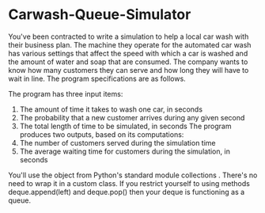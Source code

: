 # Carwash-Queue-Simulator

You've been contracted to write a simulation to help a local car wash with their business plan. The machine they operate for the automated car wash has various settings that affect the speed with which a car is washed and the amount of water and soap that are consumed. The company wants to know how many customers they can serve and how long they will have to wait in line.
The program specifications are as follows. 

The program has three input items:
  1. The amount of time it takes to wash one car, in seconds
  2. The probability that a new customer arrives during any given second
  3. The total length of time to be simulated, in seconds
The program produces two outputs, based on its computations:
  1. The number of customers served during the simulation time
  2. The average waiting time for customers during the simulation, in seconds

You'll use the object from Python's standard module collections . There's no need to wrap it in a custom class. If you restrict yourself to using methods deque.append(left) and deque.pop() then your deque is functioning as a queue. 
